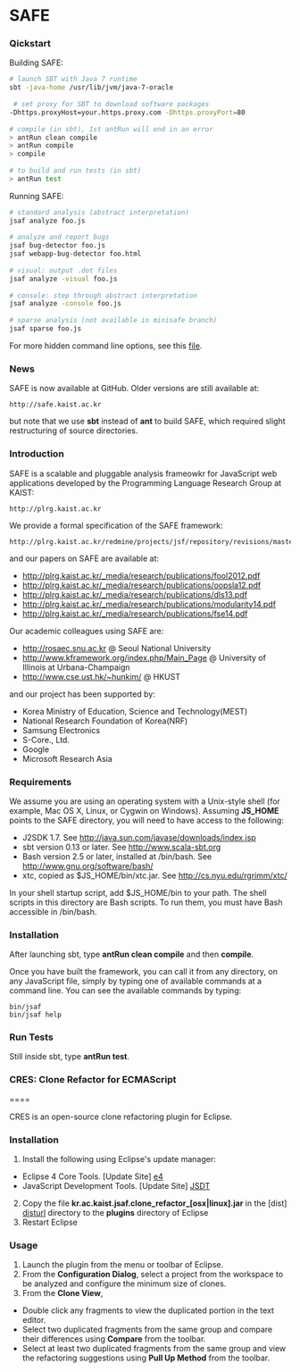 SAFE
====

### Qickstart

Building SAFE:  
```bash
# launch SBT with Java 7 runtime
sbt -java-home /usr/lib/jvm/java-7-oracle
 
 # set proxy for SBT to download software packages
-Dhttps.proxyHost=your.https.proxy.com -Dhttps.proxyPort=80
 
# compile (in sbt), 1st antRun will end in an error
> antRun clean compile
> antRun compile
> compile
 
# to build and run tests (in sbt)
> antRun test
```

Running SAFE:  
```bash
# standard analysis (abstract interpretation)
jsaf analyze foo.js
 
# analyze and report bugs
jsaf bug-detector foo.js
jsaf webapp-bug-detector foo.html
 
# visual: output .dot files
jsaf analyze -visual foo.js
 
# console: step through abstract interpretation
jsaf analyze -console foo.js
 
# sparse analysis (not available in minisafe branch)
jsaf sparse foo.js
```

For more hidden command line options, see this [file](src/main/java/kr/ac/kaist/jsaf/ShellParameters.java).

### News

SAFE is now available at GitHub.  Older versions are still available at:

    http://safe.kaist.ac.kr

but note that we use **sbt** instead of **ant** to build SAFE, which required slight restructuring of source directories.

### Introduction

SAFE is a scalable and pluggable analysis frameowkr for JavaScript web applications developed by the Programming Language Research Group at KAIST:

    http://plrg.kaist.ac.kr

We provide a formal specification of the SAFE framework:

    http://plrg.kaist.ac.kr/redmine/projects/jsf/repository/revisions/master/show/doc/manual
    
and our papers on SAFE are available at:

  * http://plrg.kaist.ac.kr/_media/research/publications/fool2012.pdf
  * http://plrg.kaist.ac.kr/_media/research/publications/oopsla12.pdf
  * http://plrg.kaist.ac.kr/_media/research/publications/dls13.pdf
  * http://plrg.kaist.ac.kr/_media/research/publications/modularity14.pdf
  * http://plrg.kaist.ac.kr/_media/research/publications/fse14.pdf

Our academic colleagues using SAFE are:

  * http://rosaec.snu.ac.kr @ Seoul National University
  * http://www.kframework.org/index.php/Main_Page @ University of Illinois at Urbana-Champaign
  * http://www.cse.ust.hk/~hunkim/ @ HKUST

and our project has been supported by:

  * Korea Ministry of Education, Science and Technology(MEST)
  * National Research Foundation of Korea(NRF)
  * Samsung Electronics
  * S-Core., Ltd.
  * Google
  * Microsoft Research Asia

### Requirements

We assume you are using an operating system with a Unix-style shell (for example, Mac OS X, Linux, or Cygwin on Windows).  Assuming **JS_HOME** points to the SAFE directory, you will need to have access to the following:

  * J2SDK 1.7.  See http://java.sun.com/javase/downloads/index.jsp
  * sbt version 0.13 or later.  See http://www.scala-sbt.org
  * Bash version 2.5 or later, installed at /bin/bash.  See http://www.gnu.org/software/bash/
  * xtc, copied as $JS_HOME/bin/xtc.jar.  See http://cs.nyu.edu/rgrimm/xtc/

In your shell startup script, add $JS_HOME/bin to your path.  The shell scripts in this directory are Bash scripts.  To run them, you must have Bash accessible in /bin/bash.

### Installation

After launching sbt, type **antRun clean compile** and then **compile**.

Once you have built the framework, you can call it from any directory, on any JavaScript file, simply by typing one of available commands at a command line.  You can see the available commands by typing:

    bin/jsaf
    bin/jsaf help

### Run Tests

Still inside sbt, type **antRun test**.

### CRES: Clone Refactor for ECMAScript

====

CRES is an open-source clone refactoring plugin for Eclipse.

### Installation

1. Install the following using Eclipse's update manager:
 * Eclipse 4 Core Tools. [Update Site] [e4]
 * JavaScript Development Tools. [Update Site] [JSDT]
2. Copy the file **kr.ac.kaist.jsaf.clone\_refactor\_[osx|linux].jar**
in the [dist] [disturl] directory to the **plugins** directory of Eclipse
3. Restart Eclipse

[e4]:
http://download.eclipse.org/e4/downloads/drops/S-0.17-201501051100/repository/
[JSDT]: http://download.eclipse.org/webtools/repository/luna/
[disturl]: https://github.com/sukyoung/safe/tree/master/dist

### Usage

1. Launch the plugin from the menu or toolbar of Eclipse.
2. From the **Configuration Dialog**, select a project from the workspace to be analyzed and configure the minimum size of clones.
3. From the **Clone View**,
 * Double click any fragments to view the duplicated portion in the text editor.
 * Select two duplicated fragments from the same group and compare their differences using **Compare** from the toolbar.
 * Select at least two duplicated fragments from the same group and view the refactoring suggestions using **Pull Up Method** from the toolbar.

